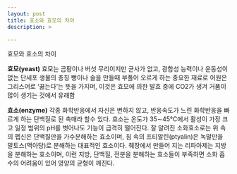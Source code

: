 ```yaml
---
layout: post
title: 효소와 효모의 차이
description: >

---
```


효모와 효소의 차이

**효모(yeast)**
효모는 곰팡이나 버섯 무리이지만 균사가 없고, 광합성 능력이나 운동성이 없는 단세포 생물의 총칭
빵이나 술을 만들때 부풀어 오르게 하는 중요한 재료로 어원은 그리스어로 ‘끓는다’는 뜻을 가지며, 이것은 효모에 의한 발효 중에 CO2가 생겨 거품이 많이 생기는 것에서 유래함
 

**효소(enzyme)**
각종 화학반응에서 자신은 변하지 않고, 반응속도가 느린 화학반응을 빠르게 하는 단백질로 된 촉매라 할수 있다.
효소는 온도가 35∼45℃에서 활성이 가장 크고 일정 범위의 pH를 벗어나도 기능이 급격히 떨어진다.
잘 알려진 소화효소로는 위 속의 펩신은 단백질만을 가수분해하는 효소이며, 침 속의 프티알린(ptyalin)은 녹말만을 말토스(맥아당)로 분해하는 대표적인 효소이다.
췌장에서 만들어 지는 리파아제는 지방을 분해하는 효소이며, 이런 지방, 단백질, 전분을 분해하는 효소들이 부족하면 소화 흡수의 어려움이 있어 영양의 균형이 깨진다.